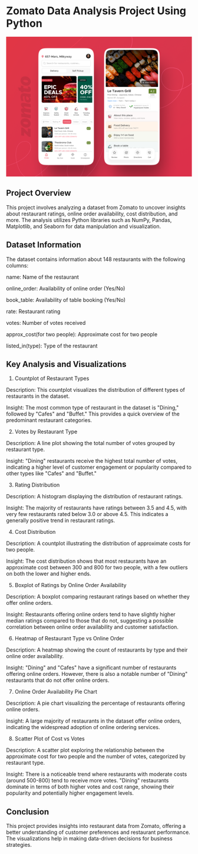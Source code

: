 # Zomato Data Analysis Project Using Python

![](https://github.com/dainik-ui/Zomato_python/blob/main/zomato-app.png)

## Project Overview

This project involves analyzing a dataset from Zomato to uncover insights about restaurant ratings, online order availability, cost distribution, and more. The analysis utilizes Python libraries such as NumPy, Pandas, Matplotlib, and Seaborn for data manipulation and visualization.
## Dataset Information
The dataset contains information about 148 restaurants with the following columns:

name: Name of the restaurant

online_order: Availability of online order (Yes/No)

book_table: Availability of table booking (Yes/No)

rate: Restaurant rating

votes: Number of votes received

approx_cost(for two people): Approximate cost for two people

listed_in(type): Type of the restaurant

## Key Analysis and Visualizations
1. Countplot of Restaurant Types

Description: This countplot visualizes the distribution of different types of restaurants in the dataset.

Insight: The most common type of restaurant in the dataset is "Dining," followed by "Cafes" and "Buffet." This provides a quick overview of the predominant restaurant categories.

2. Votes by Restaurant Type

Description: A line plot showing the total number of votes grouped by restaurant type.

Insight: "Dining" restaurants receive the highest total number of votes, indicating a higher level of customer engagement or popularity compared to other types like "Cafes" and "Buffet."

3. Rating Distribution

Description: A histogram displaying the distribution of restaurant ratings.

Insight: The majority of restaurants have ratings between 3.5 and 4.5, with very few restaurants rated below 3.0 or above 4.5. This indicates a generally positive trend in restaurant ratings.

4. Cost Distribution

Description: A countplot illustrating the distribution of approximate costs for two people.

Insight: The cost distribution shows that most restaurants have an approximate cost between 300 and 800 for two people, with a few outliers on both the lower and higher ends.

5. Boxplot of Ratings by Online Order Availability

Description: A boxplot comparing restaurant ratings based on whether they offer online orders.

Insight: Restaurants offering online orders tend to have slightly higher median ratings compared to those that do not, suggesting a possible correlation between online order availability and customer satisfaction.

6. Heatmap of Restaurant Type vs Online Order

Description: A heatmap showing the count of restaurants by type and their online order availability.

Insight: "Dining" and "Cafes" have a significant number of restaurants offering online orders. However, there is also a notable number of "Dining" restaurants that do not offer online orders.

7. Online Order Availability Pie Chart

Description: A pie chart visualizing the percentage of restaurants offering online orders.

Insight: A large majority of restaurants in the dataset offer online orders, indicating the widespread adoption of online ordering services.

8. Scatter Plot of Cost vs Votes

Description: A scatter plot exploring the relationship between the approximate cost for two people and the number of votes, categorized by restaurant type.

Insight: There is a noticeable trend where restaurants with moderate costs (around 500-800) tend to receive more votes. "Dining" restaurants dominate in terms of both higher votes and cost range, showing their popularity and potentially higher engagement levels.



## Conclusion
This project provides insights into restaurant data from Zomato, offering a better understanding of customer preferences and restaurant performance. The visualizations help in making data-driven decisions for business strategies.
